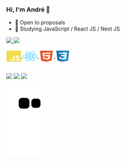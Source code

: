### Hi, I'm André 👋

- 🔭 Open to proposals
- 🌱 Studying JavaScript / React JS / Next JS

<div align="left">
  <a href="https://github.com/AndreDenadai">
  <img height="150em" src="https://github-readme-stats.vercel.app/api?username=AndreDenadai&show_icons=true&theme=dark&include_all_commits=true&count_private=true"/>
  <img height="150em" src="https://github-readme-stats.vercel.app/api/top-langs/?username=AndreDenadai&layout=compact&langs_count=7&theme=dark"/>
</div>
  
  
  
<div style="display: inline_block"><br>
  <img align="center" alt="André-Js" height="30" width="40" src="https://raw.githubusercontent.com/devicons/devicon/master/icons/javascript/javascript-plain.svg">
  <img align="center" alt="André-React" height="30" width="40" src="https://raw.githubusercontent.com/devicons/devicon/master/icons/react/react-original.svg">
  <img align="center" alt="André-HTML" height="30" width="40" src="https://raw.githubusercontent.com/devicons/devicon/master/icons/html5/html5-original.svg">
  <img align="center" alt="André-CSS" height="30" width="40" src="https://raw.githubusercontent.com/devicons/devicon/master/icons/css3/css3-original.svg">
  
</div>
  
  ##
  
  <a href="https://instagram.com/andredefilho" target="_blank"><img src="https://img.shields.io/badge/-Instagram-%23E4405F?style=for-the-badge&logo=instagram&logoColor=white" target="_blank"></a> 
  <a href = "mailto:andrefilho77@gmail.com"><img src="https://img.shields.io/badge/-Gmail-%23333?style=for-the-badge&logo=gmail&logoColor=white" target="_blank"></a>
  <a href="https://www.linkedin.com/in/andreDena/" target="_blank"><img src="https://img.shields.io/badge/-LinkedIn-%230077B5?style=for-the-badge&logo=linkedin&logoColor=white" target="_blank"></a> 
  
 ![Snake animation](https://github.com/AndreDenadai/AndreDenadai/blob/output/github-contribution-grid-snake.svg)
